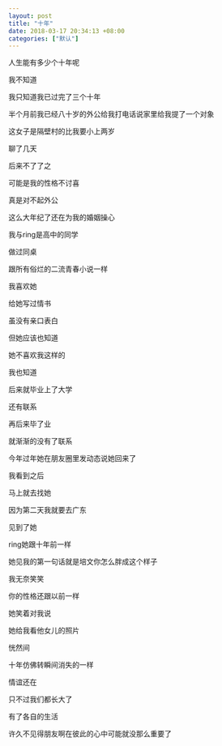 ```yaml
---
layout: post
title: "十年"
date: 2018-03-17 20:34:13 +08:00
categories: ["默认"]
---
```


<p>人生能有多少个十年呢</p>
<p>我不知道</p>
<p>我只知道我已过完了三个十年</p>
<p>半个月前我已经八十岁的外公给我打电话说家里给我提了一个对象</p>
<p>这女子是隔壁村的比我要小上两岁</p>
<p>聊了几天</p>
<p>后来不了了之</p>
<p>可能是我的性格不讨喜</p>
<p>真是对不起外公</p>
<p>这么大年纪了还在为我的婚姻操心</p>
<p>我与ring是高中的同学</p>
<p>做过同桌</p>
<p>跟所有俗烂的二流青春小说一样</p>
<p>我喜欢她</p>
<p>给她写过情书</p>
<p>虽没有亲口表白</p>
<p>但她应该也知道</p>
<p>她不喜欢我这样的</p>
<p>我也知道</p>
<p>后来就毕业上了大学</p>
<p>还有联系</p>
<p>再后来毕了业</p>
<p>就渐渐的没有了联系</p>
<p>今年过年她在朋友圈里发动态说她回来了</p>
<p>我看到之后</p>
<p>马上就去找她</p>
<p>因为第二天我就要去广东</p>
<p>见到了她</p>
<p>ring她跟十年前一样</p>
<p>她见我的第一句话就是培文你怎么胖成这个样子</p>
<p>我无奈笑笑</p>
<p>你的性格还跟以前一样</p>
<p>她笑着对我说</p>
<p>她给我看他女儿的照片</p>
<p>恍然间</p>
<p>十年仿佛转瞬间消失的一样</p>
<p>情谊还在</p>
<p>只不过我们都长大了</p>
<p>有了各自的生活</p>
<p>许久不见得朋友啊在彼此的心中可能就没那么重要了</p>